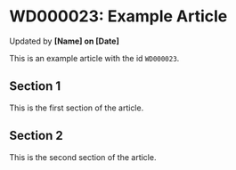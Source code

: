 # WD000023: Example Article #
Updated by **[Name] on [Date]**

This is an example article with the id `WD000023`.

## Section 1

This is the first section of the article.

## Section 2

This is the second section of the article.
